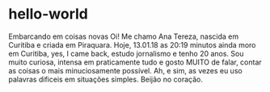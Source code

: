 # hello-world
Embarcando em coisas novas
Oi! Me chamo Ana Tereza, nascida em Curitiba e criada em Piraquara. Hoje, 13.01.18 as 20:19 minutos ainda moro em Curitiba, yes, I came back, estudo jornalismo e tenho 20 anos. Sou muito curiosa, intensa em praticamente tudo e gosto MUITO de falar, contar as coisas o mais minuciosamente possível. Ah, e sim, as vezes eu uso palavras dificeis em situações simples. Beijão no coração.
